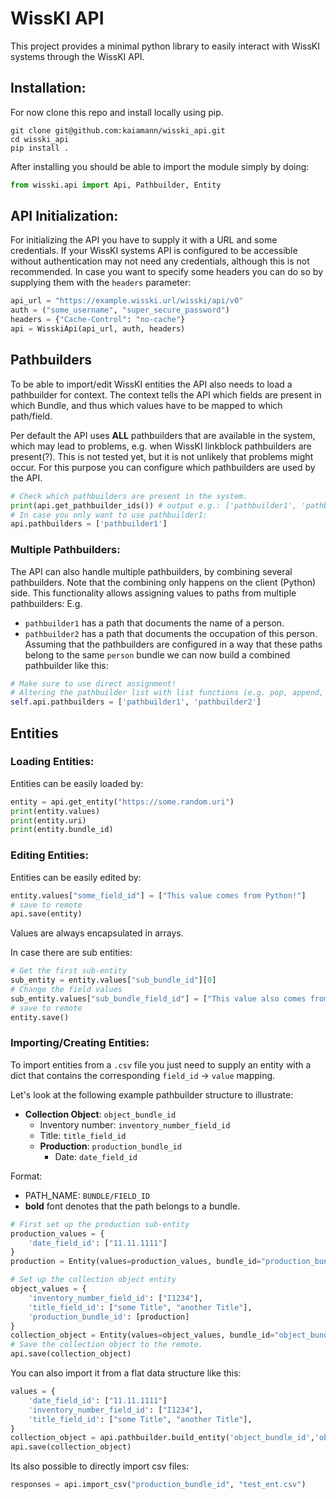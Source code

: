 # WissKI API
This project provides a minimal python library to easily interact with WissKI systems through the WissKI API.

## Installation:
For now clone this repo and install locally using pip.
```
git clone git@github.com:kaiamann/wisski_api.git
cd wisski_api
pip install .
```
After installing you should be able to import the module simply by doing:
```py
from wisski.api import Api, Pathbuilder, Entity
```

## API Initialization:
For initializing the API you have to supply it with a URL and some credentials.
If your WissKI systems API is configured to be accessible without authentication may not need any credentials, although this is not recommended.
In case you want to specify some headers you can do so by supplying them with the `headers` parameter:
```py
api_url = "https://example.wisski.url/wisski/api/v0"
auth = ("some_username", "super_secure_password")
headers = {"Cache-Control": "no-cache"}
api = WisskiApi(api_url, auth, headers)
```

## Pathbuilders
To be able to import/edit WissKI entities the API also needs to load a pathbuilder for context.
The context tells the API which fields are present in which Bundle, and thus which values have to be mapped to which path/field.

Per default the API uses **ALL** pathbuilders that are available in the system, which may lead to problems, e.g. when WissKI linkblock pathbuilders are present(?). This is not tested yet, but it is not unlikely that problems might occur.
For this purpose you can configure which pathbuilders are used by the API.
```py
# Check which pathbuilders are present in the system.
print(api.get_pathbuilder_ids()) # output e.g.: ['pathbuilder1', 'pathbuilder2', 'linkblock_pathbuilder']
# In case you only want to use pathbuilder1:
api.pathbuilders = ['pathbuilder1']
```
### Multiple Pathbuilders:
The API can also handle multiple pathbuilders, by combining several pathbuilders.
Note that the combining only happens on the client (Python) side.
This functionality allows assigning values to paths from multiple pathbuilders:
E.g. 
- `pathbuilder1` has a path that documents the name of a person.
- `pathbuilder2` has a path that documents the occupation of this person.
Assuming that the pathbuilders are configured in a way that these paths belong to the same `person` bundle we can now build a combined pathbuilder like this:
```py
# Make sure to use direct assignment!
# Altering the pathbuilder list with list functions (e.g. pop, append, etc.) won't work properly for now.
self.api.pathbuilders = ['pathbuilder1', 'pathbuilder2']
```

## Entities

### Loading Entities:
Entities can be easily loaded by:
```py
entity = api.get_entity("https://some.random.uri")
print(entity.values)
print(entity.uri)
print(entity.bundle_id)
```

### Editing Entities:
Entities can be easily edited by:
```py
entity.values["some_field_id"] = ["This value comes from Python!"]
# save to remote
api.save(entity)
```
Values are always encapsulated in arrays.


In case there are sub entities:
```py
# Get the first sub-entity
sub_entity = entity.values["sub_bundle_id"][0]
# Change the field values
sub_entity.values["sub_bundle_field_id"] = ["This value also comes from Python!"]
# save to remote
entity.save()
```

### Importing/Creating Entities:
To import entities from a `.csv` file you just need to supply an entity with a dict that contains the corresponding `field_id` -> `value` mapping.

Let's look at the following example pathbuilder structure to illustrate:
- **Collection Object**: `object_bundle_id`
  - Inventory number: `inventory_number_field_id`
  - Title: `title_field_id`
  - **Production**: `production_bundle_id`
    - Date: `date_field_id`

Format: 
- PATH_NAME: `BUNDLE/FIELD_ID`
- **bold** font denotes that the path belongs to a bundle.

```py
# First set up the production sub-entity
production_values = {
    'date_field_id': ["11.11.1111"]
}
production = Entity(values=production_values, bundle_id="production_bundle_id")

# Set up the collection object entity
object_values = {
    'inventory_number_field_id': ["I1234"],
    'title_field_id': ["some Title", "another Title"],
    'production_bundle_id': [production]
}
collection_object = Entity(values=object_values, bundle_id="object_bundle_id")
# Save the collection object to the remote.
api.save(collection_object)
```

You can also import it from a flat data structure like this:
```py
values = {
    'date_field_id': ["11.11.1111"]
    'inventory_number_field_id': ["I1234"],
    'title_field_id': ["some Title", "another Title"],
}
collection_object = api.pathbuilder.build_entity('object_bundle_id','object_bundle_id',  values)
api.save(collection_object)
```

Its also possible to directly import csv files:
```py
responses = api.import_csv("production_bundle_id", "test_ent.csv")
```
